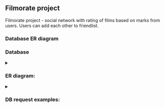 ## Filmorate project
Filmorate project - social network with rating of films based on marks from users. Users can add each other to friendlist.
### Database ER diagram

### Database 
<details>
    <summary><h3>ER diagram:</h3></summary>
![DB structure.png](https://github.com/RomanBatrakov/java-filmorate/blob/main/ER%20diagram.png)
</details>

<details>
    <summary><h3>DB request examples:</h3></summary>

- Get all users:
```
SELECT * FROM user;
```
- Get common friends:
```
SELECT * FROM users u
JOIN (SELECT friend_id FROM friends WHERE user_id = ?) f 
ON u.user_id = f.friend_id
JOIN (SELECT friend_id FROM friends WHERE user_id = ?) l 
ON u.user_id = l.friend_id;
```
- Get popular films:
```
SELECT * FROM films f
LEFT JOIN (SELECT film_id, COUNT(*) likes_count
FROM likes GROUP BY film_id) l ON f.film_id = l.film_id
ORDER BY l.likes_count DESC LIMIT ?;
```
- Get genres:
```
SELECT f.id, name FROM film_genres f
LEFT JOIN (SELECT * FROM genres) g ON f.id = g.id 
WHERE film_id = ?;
```
</details>